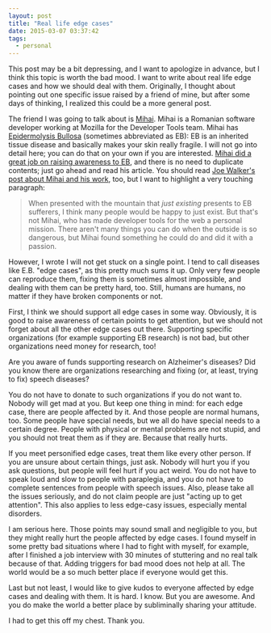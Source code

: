 ```yaml
---
layout: post
title: "Real life edge cases"
date: 2015-03-07 03:37:42
tags:
  - personal
---
```


This post may be a bit depressing, and I want to apologize in advance, but I
think this topic is worth the bad mood. I want to write about real life edge
cases and how we should deal with them. Originally, I thought about pointing out
one specific issue raised by a friend of mine, but after some days of thinking,
I realized this could be a more general post.

The friend I was going to talk about is [Mihai][mihai]. Mihai is a Romanian
software developer working at Mozilla for the Developer Tools team. Mihai has
[Epidermolysis Bullosa][wiki-eb] (sometimes abbreviated as EB): EB is an
inherited tissue disease and basically makes your skin really fragile. I will
not go into detail here; you can do that on your own if you are interested.
[Mihai did a great job on raising awareness to EB][mihai-touched], and there is
no need to duplicate contents; just go ahead and read his article. You should
read [Joe Walker's post about Mihai and his work][console-mihai], too, but I
want to highlight a very touching paragraph:

> When presented with the mountain that *just existing* presents to EB
> sufferers, I think many people would be happy to just exist. But that's not
> Mihai, who has made developer tools for the web a personal mission. There
> aren't many things you can do when the outside is so dangerous, but Mihai
> found something he could do and did it with a passion.

However, I wrote I will not get stuck on a single point. I tend to call diseases
like E.B. "edge cases", as this pretty much sums it up. Only very few people can
reproduce them, fixing them is sometimes almost impossible, and dealing with
them can be pretty hard, too. Still, humans are humans, no matter if they have
broken components or not.

First, I think we should support all edge cases in some way. Obviously, it is
good to raise awareness of certain points to get attention, but we should not
forget about all the other edge cases out there. Supporting specific
organizations (for example supporting EB research) is not bad, but other
organizations need money for research, too!

Are you aware of funds supporting research on Alzheimer's diseases? Did you know
there are organizations researching and fixing (or, at least, trying to fix)
speech diseases?

You do not have to donate to such organizations if you do not want to. Nobody
will get mad at you. But keep one thing in mind: for each edge case, there are
people affected by it. And those people are normal humans, too. Some people have
special needs, but we all do have special needs to a certain degree. People with
physical or mental problems are not stupid, and you should not treat them as if
they are. Because that really hurts.

If you meet personified edge cases, treat them like every other person. If you
are unsure about certain things, just ask. Nobody will hurt you if you ask
questions, but people will feel hurt if you act weird. You do not have to speak
loud and slow to people with paraplegia, and you do not have to complete
sentences from people with speech issues. Also, please take all the issues
seriously, and do not claim people are just "acting up to get attention". This
also applies to less edge-casy issues, especially mental disorders.

I am serious here. Those points may sound small and negligible to you, but they
might really hurt the people affected by edge cases. I found myself in some
pretty bad situations where I had to fight with myself, for example, after I
finished a job interview with 30 minutes of stuttering and no real talk because
of that. Adding triggers for bad mood does not help at all. The world would be a
so much better place if everyone would get this.

Last but not least, I would like to give kudos to everyone affected by edge
cases and dealing with them. It is hard. I know. But you are awesome. And you do
make the world a better place by subliminally sharing your attitude.

I had to get this off my chest. Thank you.

[console-mihai]: http://incompleteness.me/blog/2015/02/09/console-dot-mihai/
[mihai-touched]: http://www.robodesign.ro/mihai/blog/touched
[mihai]: http://www.robodesign.ro/mihai/
[wiki-eb]: https://en.wikipedia.org/wiki/Epidermolysis_bullosa

